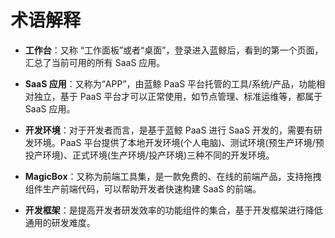 # 术语解释

- **工作台**：又称 “工作面板”或者“桌面”，登录进入蓝鲸后，看到的第一个页面，汇总了当前可用的所有 SaaS 应用。

- **SaaS 应用**：又称为“APP”，由蓝鲸 PaaS 平台托管的工具/系统/产品，功能相对独立，基于 PaaS 平台才可以正常使用，如节点管理、标准运维等，都属于 SaaS 应用。

- **开发环境**：对于开发者而言，是基于蓝鲸 PaaS 进行 SaaS 开发的，需要有研发环境。PaaS 平台提供了本地开发环境(个人电脑)、测试环境(预生产环境/预投产环境)、正式环境(生产环境/投产环境)三种不同的开发环境。

- **MagicBox**：又称为前端工具集，是一款免费的、在线的前端产品，支持拖拽组件生产前端代码，可以帮助开发者快速构建 SaaS 的前端。

- **开发框架**：是提高开发者研发效率的功能组件的集合，基于开发框架进行降低通用的研发难度。
